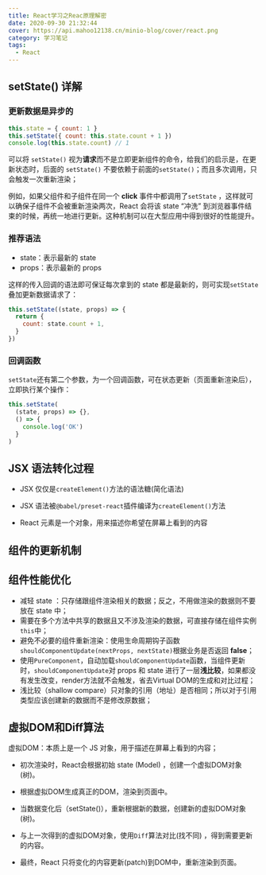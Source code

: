 ```yaml
---
title: React学习之Reac原理解密
date: 2020-09-30 21:32:44
cover: https://api.mahoo12138.cn/minio-blog/cover/react.png
category: 学习笔记
tags:
  - React
---
```


## setState() 详解

### 更新数据是异步的

```jsx
this.state = { count: 1 }
this.setState({ count: this.state.count + 1 })
console.log(this.state.count) // 1
```

可以将 `setState()` 视为**请求**而不是立即更新组件的命令，给我们的启示是，在更新状态时，后面的 `setState()` 不要依赖于前面的`setState()`；而且多次调用，只会触发一次重新渲染；

例如，如果父组件和子组件在同一个 **click** 事件中都调用了`setState` ，这样就可以确保子组件不会被重新渲染两次，React 会将该 state “冲洗” 到浏览器事件结束的时候，再统一地进行更新。这种机制可以在大型应用中得到很好的性能提升。

### 推荐语法

- state：表示最新的 state
- props：表示最新的 props

这样的传入回调的语法即可保证每次拿到的 state 都是最新的，则可实现`setState`叠加更新数据请求了：

```jsx
this.setState((state, props) => {
  return {
    count: state.count + 1,
  }
})
```

### 回调函数

`setState`还有第二个参数，为一个回调函数，可在状态更新（页面重新渲染后），立即执行某个操作：

```jsx
this.setState(
  (state, props) => {},
  () => {
    console.log('OK')
  }
)
```

## JSX 语法转化过程

- JSX 仅仅是`createElement()`方法的语法糖(简化语法)

- JSX 语法被`@babel/preset-react`插件编译为`createElement()`方法

- React 元素是一个对象，用来描述你希望在屏幕上看到的内容

## 组件的更新机制

## 组件性能优化

- 减轻 state ：只存储跟组件渲染相关的数据；反之，不用做渲染的数据则不要放在 state 中；
- 需要在多个方法中共享的数据且又不涉及渲染的数据，可直接存储在组件实例`this`中；
- 避免不必要的组件重新渲染：使用生命周期钩子函数`shouldComponentUpdate(nextProps, nextState)`根据业务是否返回 **false**；
- 使用`PureComponent`，自动加载`shouldComponentUpdate`函数，当组件更新时，`shouldComponentUpdate`对 props 和 state 进行了一层**浅比较**，如果都没有发生改变，render方法就不会触发，省去Virtual DOM的生成和对比过程；
- 浅比较（shallow compare）只对象的引用（地址）是否相同；所以对于引用类型应该创建新的数据而不是修改原数据；

## 虚拟DOM和Diff算法

虚拟DOM：本质上是一个 JS 对象，用于描述在屏幕上看到的内容；

- 初次渲染时，React会根据初始 state (Model) ，创建一个虚拟DOM对象(树)。

- 根据虚拟DOM生成真正的DOM，渲染到页面中。

- 当数据变化后（setState()），重新根据新的数据，创建新的虚拟DOM对象(树)。
- 与上一次得到的虚拟DOM对象，使用`Diff`算法对比(找不同) ，得到需要更新的内容。
- 最终，React 只将变化的内容更新(patch)到DOM中，重新渲染到页面。
